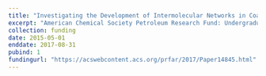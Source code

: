 ```yaml
---
title: "Investigating the Development of Intermolecular Networks in Coatings with Single-sided NMR"
excerpt: "American Chemical Society Petroleum Research Fund: Undergraduate New Investigator Grant"
collection: funding
date: 2015-05-01
enddate: 2017-08-31
pubind: 1
fundingurl: "https://acswebcontent.acs.org/prfar/2017/Paper14845.html"
---
```

